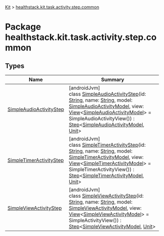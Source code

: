 
[Kit](../../kit.html) > [healthstack.kit.task.activity.step.common](index.html)



# Package healthstack.kit.task.activity.step.common



## Types


| Name | Summary |
|---|---|
| [SimpleAudioActivityStep](-simple-audio-activity-step/index.html) | [androidJvm]<br>class [SimpleAudioActivityStep](-simple-audio-activity-step/index.html)(id: [String](https://kotlinlang.org/api/latest/jvm/stdlib/kotlin/-string/index.html), name: [String](https://kotlinlang.org/api/latest/jvm/stdlib/kotlin/-string/index.html), model: [SimpleAudioActivityModel](../healthstack.kit.task.activity.model.common/-simple-audio-activity-model/index.html), view: [View](../healthstack.kit.task.base/-view/index.html)&lt;[SimpleAudioActivityModel](../healthstack.kit.task.activity.model.common/-simple-audio-activity-model/index.html)&gt; = SimpleAudioActivityView()) : [Step](../healthstack.kit.task.base/-step/index.html)&lt;[SimpleAudioActivityModel](../healthstack.kit.task.activity.model.common/-simple-audio-activity-model/index.html), [Unit](https://kotlinlang.org/api/latest/jvm/stdlib/kotlin/-unit/index.html)&gt; |
| [SimpleTimerActivityStep](-simple-timer-activity-step/index.html) | [androidJvm]<br>class [SimpleTimerActivityStep](-simple-timer-activity-step/index.html)(id: [String](https://kotlinlang.org/api/latest/jvm/stdlib/kotlin/-string/index.html), name: [String](https://kotlinlang.org/api/latest/jvm/stdlib/kotlin/-string/index.html), model: [SimpleTimerActivityModel](../healthstack.kit.task.activity.model.common/-simple-timer-activity-model/index.html), view: [View](../healthstack.kit.task.base/-view/index.html)&lt;[SimpleTimerActivityModel](../healthstack.kit.task.activity.model.common/-simple-timer-activity-model/index.html)&gt; = SimpleTimerActivityView()) : [Step](../healthstack.kit.task.base/-step/index.html)&lt;[SimpleTimerActivityModel](../healthstack.kit.task.activity.model.common/-simple-timer-activity-model/index.html), [Unit](https://kotlinlang.org/api/latest/jvm/stdlib/kotlin/-unit/index.html)&gt; |
| [SimpleViewActivityStep](-simple-view-activity-step/index.html) | [androidJvm]<br>class [SimpleViewActivityStep](-simple-view-activity-step/index.html)(id: [String](https://kotlinlang.org/api/latest/jvm/stdlib/kotlin/-string/index.html), name: [String](https://kotlinlang.org/api/latest/jvm/stdlib/kotlin/-string/index.html), model: [SimpleViewActivityModel](../healthstack.kit.task.activity.model.common/-simple-view-activity-model/index.html), view: [View](../healthstack.kit.task.base/-view/index.html)&lt;[SimpleViewActivityModel](../healthstack.kit.task.activity.model.common/-simple-view-activity-model/index.html)&gt; = SimpleActivityView()) : [Step](../healthstack.kit.task.base/-step/index.html)&lt;[SimpleViewActivityModel](../healthstack.kit.task.activity.model.common/-simple-view-activity-model/index.html), [Unit](https://kotlinlang.org/api/latest/jvm/stdlib/kotlin/-unit/index.html)&gt; |

